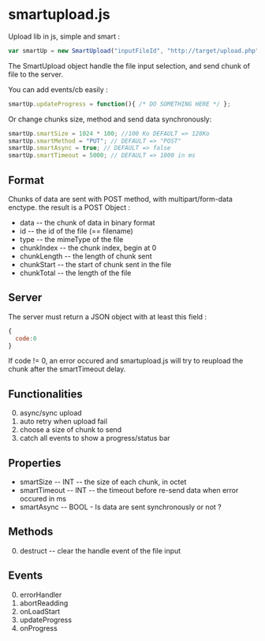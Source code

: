 # smartupload.js

Upload lib in js, simple and smart :

```javascript
var smartUp = new SmartUpload("inputFileId", "http://target/upload.php");
```

The SmartUpload object handle the file input selection, and send chunk of file to the server.

You can add events/cb easily :

```javascript
smartUp.updateProgress = function(){ /* DO SOMETHING HERE */ };
```

Or change chunks size, method and send data synchronously:

```javascript
smartUp.smartSize = 1024 * 100; //100 Ko DEFAULT => 128Ko
smartUp.smartMethod = "PUT"; // DEFAULT => "POST"
smartUp.smartAsync = true; // DEFAULT => false
smartUp.smartTimeout = 5000; // DEFAULT => 1000 in ms
```

Format
------

Chunks of data are sent with POST method, with multipart/form-data enctype. the result is a POST Object :

- data        -- the chunk of data in binary format
- id          -- the id of the file (== filename)
- type        -- the mimeType of the file
- chunkIndex  -- the chunk index, begin at 0
- chunkLength -- the length of chunk sent
- chunkStart  -- the start of chunk sent in the file
- chunkTotal  -- the length of the file

Server
------

The server must return a JSON object with at least this field :

```javascript
{
  code:0
}
```

If code != 0, an error occured and smartupload.js will try to reupload the chunk after the smartTimeout delay.

Functionalities
---------------

0. async/sync upload
0. auto retry when upload fail
0. choose a size of chunk to send
0. catch all events to show a progress/status bar

Properties
----------

- smartSize -- INT -- the size of each chunk, in octet
- smartTimeout -- INT -- the timeout before re-send data when error occured in ms
- smartAsync -- BOOL - Is data are sent synchronously or not ? 

Methods
-------
0. destruct -- clear the handle event of the file input

Events
------

0. errorHandler
0. abortReadding
0. onLoadStart
0. updateProgress
0. onProgress
